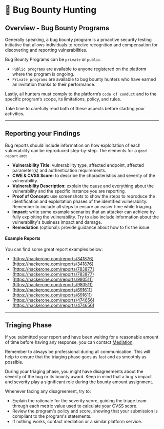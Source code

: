 # 🐛 Bug Bounty Hunting

## Overview - Bug Bounty Programs

Generally speaking, a bug bounty program is a proactive security testing initiative that allows individuals to receive recognition and compensation for discovering and reporting vulnerabilities.

Bug Bounty Programs can be `private` or `public`.

* `Public programs` are available to anyone registered on the platform where the program is ongoing.
* `Private programs` are available to bug bounty hunters who have earned an invitation thanks to their performance.

Lastly, all hunters must comply to the platform’s `code of conduct` and to the specific program’s scope, its limitations, policy, and rules.

Take time to carefully read both of these aspects before starting your activities.

***

## Reporting your Findings

Bug reports should include information on how exploitation of each vulnerability can be reproduced step-by-step. The elements for a `good report` are:

* **Vulnerability Title**: vulnerability type, affected endpoint, affected parameter(s) and authentication requirements.
* **CWE & CVSS Score**: to describe the characteristics and severity of the vulnerability.
* **Vulnerability Description**: explain the cause and everything about the vulnerability and the specific instance you are reporting.
* **Proof of Concept**: use screenshots to show the steps to reproduce the identification and exploitation phases of the identified vulnerability. Remember to include all steps to ensure an easier time while triaging.
* **Impact**: write some example scenarios that an attacker can achieve by fully exploiting the vulnerability. Try to also include information about the vulnerability's business impact and damage.
* **Remediation** (optional): provide guidance about how to fix the issue

#### Example Reports

You can find some great report examples below:

* [https://hackerone.com/reports/341876](https://hackerone.com/reports/341876)
* [https://hackerone.com/reports/783877](https://hackerone.com/reports/783877)
* [https://hackerone.com/reports/980511](https://hackerone.com/reports/980511)
* [https://hackerone.com/reports/691611](https://hackerone.com/reports/691611)
* [https://hackerone.com/reports/474656](https://hackerone.com/reports/474656)

***

## Triaging Phase

If you submitted your report and have been waiting for a reasonable amount of time before having any response, you can contact [Mediation](https://docs.hackerone.com/hackers/hacker-mediation.html).&#x20;

Remember to always be professional during all communication. This will help to ensure that the triaging phase goes as fast and as smoothly as possible.&#x20;

During your triaging phase, you might have disagreements about the severity of the bug or its bounty award. Keep in mind that a bug's impact and severity play a significant role during the bounty amount assignment.

Whenever facing any disagreement, try to:&#x20;

* Explain the rationale for the severity score, guiding the triage team through each metric value used to calculate your CVSS score.
* Review the program's policy and score, showing that your submission is compliant to the program's statements.&#x20;
* If nothing works, contact mediation or a similar platform service.
